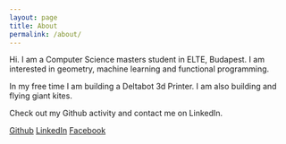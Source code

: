 ```yaml
---
layout: page
title: About
permalink: /about/
---
```


Hi. I am a Computer Science masters student in ELTE, Budapest. I am interested in geometry, machine learning and functional programming.

In my free time I am building a Deltabot 3d Printer. I am also building and flying giant kites. 

Check out my Github activity and contact me on LinkedIn.

<a class="fill" href="https://www.github.com/erdos">Github</a>
<a class="fill" href="https://www.linkedin.com/in/erdosjr">LinkedIn</a>
<a class="fill" href="https://www.facebook.com/janos.erdos">Facebook</a>

<div class="triangle"></div>
